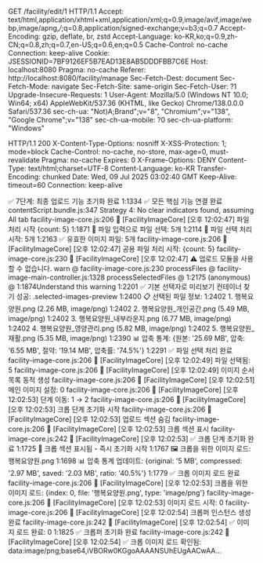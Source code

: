 GET /facility/edit/1 HTTP/1.1
Accept: text/html,application/xhtml+xml,application/xml;q=0.9,image/avif,image/webp,image/apng,*/*;q=0.8,application/signed-exchange;v=b3;q=0.7
Accept-Encoding: gzip, deflate, br, zstd
Accept-Language: ko-KR,ko;q=0.9,zh-CN;q=0.8,zh;q=0.7,en-US;q=0.6,en;q=0.5
Cache-Control: no-cache
Connection: keep-alive
Cookie: JSESSIONID=7BF9126EF5B7EAD13E8AB5DDDFBB7C6E
Host: localhost:8080
Pragma: no-cache
Referer: http://localhost:8080/facility/manage
Sec-Fetch-Dest: document
Sec-Fetch-Mode: navigate
Sec-Fetch-Site: same-origin
Sec-Fetch-User: ?1
Upgrade-Insecure-Requests: 1
User-Agent: Mozilla/5.0 (Windows NT 10.0; Win64; x64) AppleWebKit/537.36 (KHTML, like Gecko) Chrome/138.0.0.0 Safari/537.36
sec-ch-ua: "Not)A;Brand";v="8", "Chromium";v="138", "Google Chrome";v="138"
sec-ch-ua-mobile: ?0
sec-ch-ua-platform: "Windows"

HTTP/1.1 200
X-Content-Type-Options: nosniff
X-XSS-Protection: 1; mode=block
Cache-Control: no-cache, no-store, max-age=0, must-revalidate
Pragma: no-cache
Expires: 0
X-Frame-Options: DENY
Content-Type: text/html;charset=UTF-8
Content-Language: ko-KR
Transfer-Encoding: chunked
Date: Wed, 09 Jul 2025 03:02:40 GMT
Keep-Alive: timeout=60
Connection: keep-alive

✅ 7단계: 최종 업로드 기능 초기화 완료
1:1334 ✅ 모든 핵심 기능 연결 완료
contentScript.bundle.js:347 Strategy 4: No clear indicators found, assuming All tab
facility-image-core.js:206 🏢 [FacilityImageCore] [오후 12:02:47] 파일 처리 시작 {count: 5}
1:1871 📂 파일 입력으로 파일 선택: 5개
1:2114 📂 파일 선택 처리 시작: 5개
1:2163 ✅ 유효한 이미지 파일: 5개
facility-image-core.js:206 🏢 [FacilityImageCore] [오후 12:02:47] 공용 파일 처리 시작: {count: 5}
facility-image-core.js:230 🏢 [FacilityImageCore] [오후 12:02:47] ⚠️ 업로드 모듈을 사용할 수 없습니다.
warn @ facility-image-core.js:230
processFiles @ facility-image-main-controller.js:1328
processSelectedFiles @ 1:2175
(anonymous) @ 1:1874Understand this warning
1:2201 ✅ 기본 선택자로 미리보기 컨테이너 찾기 성공: .selected-images-preview
1:2400 📋 선택된 파일 정보:
1:2402 1. 행복요양원.png (2.26 MB, image/png)
1:2402 2. 행복요양원_개인공간.png (5.49 MB, image/png)
1:2402 3. 행복요양원_내부라운지.png (6.77 MB, image/png)
1:2402 4. 행복요양원_영양관리.png (5.82 MB, image/png)
1:2402 5. 행복요양원_재활.png (5.35 MB, image/png)
1:2390 📊 압축 통계: {원본: '25.69 MB', 압축: '6.55 MB', 절약: '19.14 MB', 압축률: '74.5%'}
1:2291 ✅ 파일 선택 처리 완료
facility-image-core.js:206 🏢 [FacilityImageCore] [오후 12:02:49] 파일 선택됨: 5
facility-image-core.js:206 🏢 [FacilityImageCore] [오후 12:02:49] 이미지 순서 목록 동적 생성
facility-image-core.js:206 🏢 [FacilityImageCore] [오후 12:02:51] 메인 이미지 설정: 0
facility-image-core.js:206 🏢 [FacilityImageCore] [오후 12:02:53] 단계 이동: 1 → 2
facility-image-core.js:206 🏢 [FacilityImageCore] [오후 12:02:53] 크롭 단계 초기화 시작
facility-image-core.js:206 🏢 [FacilityImageCore] [오후 12:02:53] 업로드 섹션 숨김
facility-image-core.js:206 🏢 [FacilityImageCore] [오후 12:02:53] 크롭 섹션 표시
facility-image-core.js:242 🏢 [FacilityImageCore] [오후 12:02:53] ✅ 크롭 단계 초기화 완료
1:1725 🔄 크롭 섹션 표시됨 - 즉시 초기화 시작
1:1767 🖼️ 크롭을 위한 이미지 로드: 행복요양원.png
1:1698 📊 압축 통계 업데이트: {original: '5 MB', compressed: '2.97 MB', saved: '2.03 MB', ratio: '40.5%'}
1:1779 ✅ 크롭 이미지 로드 완료
facility-image-core.js:206 🏢 [FacilityImageCore] [오후 12:02:53] 크롭을 위한 이미지 로드: {index: 0, file: '행복요양원.png', type: 'image/png'}
facility-image-core.js:206 🏢 [FacilityImageCore] [오후 12:02:53] 이미지 로드 시작: 0
facility-image-core.js:206 🏢 [FacilityImageCore] [오후 12:02:54] 크롭퍼 인스턴스 생성 완료
facility-image-core.js:242 🏢 [FacilityImageCore] [오후 12:02:54] ✅ 이미지 로드 완료: 0
1:1825 ✅ 크롭퍼 초기화 완료
facility-image-core.js:242 🏢 [FacilityImageCore] [오후 12:02:54] ✅ 크롭 이미지 로드 확인됨: data:image/png;base64,iVBORw0KGgoAAAANSUhEUgAACwAA...
